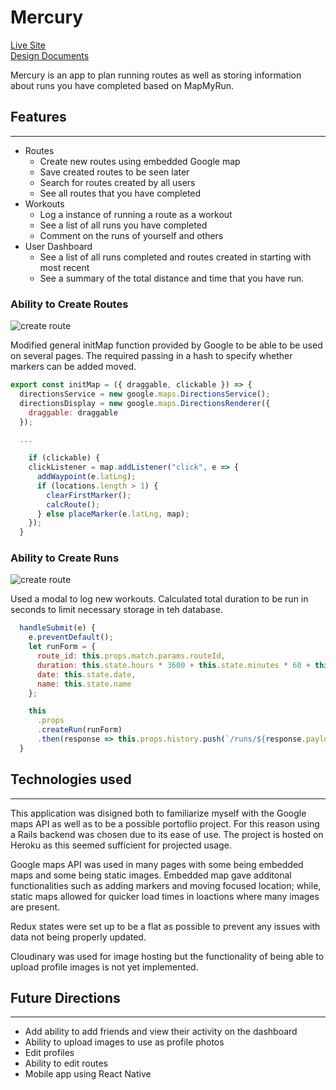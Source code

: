 # Mercury  
[Live Site](https://mercury-jh.herokuapp.com/)\
[Design Documents](https://github.com/JonHalloran/Mercury/wiki)

Mercury is an app to plan running routes as well as storing information about runs you have completed based on MapMyRun.

## Features
---
* Routes
  * Create new routes using embedded Google map
  * Save created routes to be seen later
  * Search for routes created by all users
  * See all routes that you have completed
* Workouts
  * Log a instance of running a route as a workout
  * See a list of all runs you have completed
  * Comment on the runs of yourself and others
* User Dashboard
  * See a list of all runs completed and routes created in starting with most recent
  * See a summary of the total distance and time that you have run.

### Ability to Create Routes 
  ![create route](https://res.cloudinary.com/dtw7iteso/image/upload/v1523658004/create_route_2.gif "Create Routes")

  Modified general initMap function provided by Google to be able to be used on several pages.  The required passing in a hash to specify whether markers can be added moved.

``` javascript
export const initMap = ({ draggable, clickable }) => {
  directionsService = new google.maps.DirectionsService();
  directionsDisplay = new google.maps.DirectionsRenderer({
    draggable: draggable
  });

  ...

    if (clickable) {
    clickListener = map.addListener("click", e => {
      addWaypoint(e.latLng);
      if (locations.length > 1) {
        clearFirstMarker();
        calcRoute();
      } else placeMarker(e.latLng, map);
    });
  }
```


### Ability to Create Runs
  ![create route](https://res.cloudinary.com/dtw7iteso/image/upload/v1523656373/create_run.gif "Create Routes")

  Used a modal to log new workouts.  Calculated total duration to be run in seconds to limit necessary storage in teh database.

``` javascript
  handleSubmit(e) {
    e.preventDefault();
    let runForm = {
      route_id: this.props.match.params.routeId,
      duration: this.state.hours * 3600 + this.state.minutes * 60 + this.state.seconds,
      date: this.state.date,
      name: this.state.name
    };

    this
      .props
      .createRun(runForm)
      .then(response => this.props.history.push(`/runs/${response.payload.run.id}`));
  }
```

## Technologies used
---
This application was disigned both to familiarize myself with the Google maps API as well as to be a possible portoflio project.  For this reason using a Rails backend was chosen due to its ease of use.  The project is hosted on Heroku as this seemed sufficient for projected usage.

Google maps API was used in many pages with some being embedded maps and some being static images.  Embedded map gave additonal functionalities such as adding markers and moving focused location; while, static maps allowed for quicker load times in loactions where many images are present.

Redux states were set up to be a flat as possible to prevent any issues with data not being properly updated.  

Cloudinary was used for image hosting but the functionality of being able to upload profile images is not yet implemented.


## Future Directions
---
* Add ability to add friends and view their activity on the dashboard
* Ability to upload images to use as profile photos
* Edit profiles
* Ability to edit routes
* Mobile app using React Native


<!-- ## License
***
MIT -->